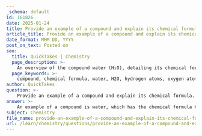 ```yaml
---
_schema: default
id: 161826
date: 2025-01-24
title: Provide an example of a compound and explain its chemical formula.
article_title: Provide an example of a compound and explain its chemical formula.
date_format: MMM DD, YYYY
post_on_text: Posted on
seo:
  title: QuickTakes | Chemistry
  page_description: >-
    An overview of the compound water (H₂O), detailing its chemical formula, composition, and distinct properties compared to its constituent elements.
  page_keywords: >-
    compound, chemical formula, water, H2O, hydrogen atoms, oxygen atoms, properties, combustion, chemistry
author: QuickTakes
question: >-
    Provide an example of a compound and explain its chemical formula.
answer: >-
    An example of a compound is water, which has the chemical formula H₂O. This formula indicates that each molecule of water is composed of two hydrogen atoms and one oxygen atom. \n\nThe chemical formula H₂O provides important information about the composition of the compound. The subscript "2" next to the hydrogen (H) signifies that there are two hydrogen atoms, while the absence of a subscript next to the oxygen (O) indicates that there is one oxygen atom in the molecule. \n\nWater is a classic example of a compound because its properties are distinct from those of its constituent elements, hydrogen and oxygen. For instance, hydrogen is a flammable gas, and oxygen supports combustion, but when these two elements combine to form water, the resulting compound is a liquid that is essential for life and does not support combustion. \n\nIn summary, the chemical formula H₂O not only represents the composition of water but also highlights the unique properties that arise from the chemical bonding of its constituent elements.
subject: Chemistry
file_name: provide-an-example-of-a-compound-and-explain-its-chemical-formula.md
url: /learn/chemistry/questions/provide-an-example-of-a-compound-and-explain-its-chemical-formula
---
```


&nbsp;